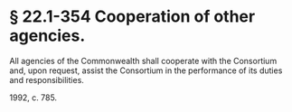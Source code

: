 # § 22.1-354 Cooperation of other agencies.

<p>All agencies of the Commonwealth shall cooperate with the Consortium and, upon request, assist the Consortium in the performance of its duties and responsibilities.</p><p>1992, c. 785.</p>